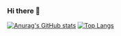 ### Hi there 👋

[![Anurag's GitHub stats](https://github-readme-stats.vercel.app/api?username=ithoangtan)](https://github.com/anuraghazra/github-readme-stats)
[![Top Langs](https://github-readme-stats.vercel.app/api/top-langs/?username=ithoangtan&layout=compact)](https://github.com/anuraghazra/github-readme-stats)



<!--
**ithoangtan/ithoangtan** is a ✨ _special_ ✨ repository because its `README.md` (this file) appears on your GitHub profile.

Here are some ideas to get you started:

- 🔭 I’m currently working on ...
- 🌱 I’m currently learning ...
- 👯 I’m looking to collaborate on ...
- 🤔 I’m looking for help with ...
- 💬 Ask me about ...
- 📫 How to reach me: ...
- 😄 Pronouns: ...
- ⚡ Fun fact: ...
-->

